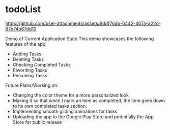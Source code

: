 # todoList

https://github.com/user-attachments/assets/9ddf76db-6442-407a-a22d-87b74b67dd10

Demo of Current Application State
This demo showcases the following features of the app:

- Adding Tasks
- Deleting Tasks
- Checking Completed Tasks
- Favoriting Tasks
- Renaming Tasks

Future Plans/Working on:
- Changing the color theme for a more personalized look
- Making it so that when I mark an item as completed, the item goes down to its own completed tasks section.
- Implementing smooth gliding animations for tasks
- Uploading the app to the Google Play Store and potentially the App Store for public release
  
